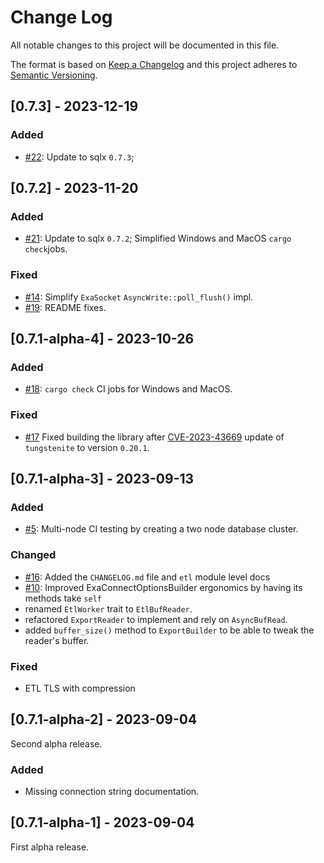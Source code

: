 # Change Log
All notable changes to this project will be documented in this file.
 
The format is based on [Keep a Changelog](http://keepachangelog.com/)
and this project adheres to [Semantic Versioning](http://semver.org/).

## [0.7.3] - 2023-12-19

### Added
 
- [#22](https://github.com/bobozaur/sqlx-exasol/issues/22): Update to sqlx `0.7.3`;

## [0.7.2] - 2023-11-20

### Added
 
- [#21](https://github.com/bobozaur/sqlx-exasol/pull/21): Update to sqlx `0.7.2`; Simplified Windows and MacOS `cargo check`jobs.

### Fixed

- [#14](https://github.com/bobozaur/sqlx-exasol/issues/14): Simplify `ExaSocket` `AsyncWrite::poll_flush()` impl.
- [#19](https://github.com/bobozaur/sqlx-exasol/pull/19): README fixes.

## [0.7.1-alpha-4] - 2023-10-26

### Added
 
- [#18](https://github.com/bobozaur/sqlx-exasol/pull/18): `cargo check` CI jobs for Windows and MacOS.

### Fixed

- [#17](https://github.com/bobozaur/sqlx-exasol/issues/17) Fixed building the library after 
[CVE-2023-43669](https://nvd.nist.gov/vuln/detail/CVE-2023-43669) update of `tungstenite` to version `0.20.1`.
 
## [0.7.1-alpha-3] - 2023-09-13
 
### Added
 
- [#5](https://github.com/bobozaur/sqlx-exasol/issues/5): Multi-node CI testing by creating a two node database cluster.

### Changed
  
- [#16](https://github.com/bobozaur/sqlx-exasol/pull/16): Added the `CHANGELOG.md` file and `etl` module level docs
- [#10](https://github.com/bobozaur/sqlx-exasol/issues/10): Improved ExaConnectOptionsBuilder ergonomics by having its methods take `self`
- renamed `EtlWorker` trait to `EtlBufReader`.
- refactored `ExportReader` to implement and rely on `AsyncBufRead`.
- added `buffer_size()` method to `ExportBuilder` to be able to tweak the reader's buffer.

### Fixed

- ETL TLS with compression
 
## [0.7.1-alpha-2] - 2023-09-04

Second alpha release.

### Added

- Missing connection string documentation.

## [0.7.1-alpha-1] - 2023-09-04

First alpha release.